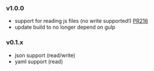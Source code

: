 ### v1.0.0

- support for reading js files (no write supported!) [PR216](https://github.com/i18next/i18next-node-fs-backend/pull/216)
- update build to no longer depend on gulp

### v0.1.x

- json support (read/write)
- yaml support (read)
